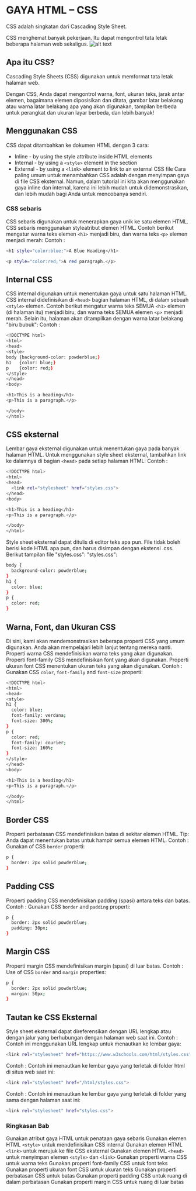 # GAYA HTML – CSS
CSS adalah singkatan dari Cascading Style Sheet.

CSS menghemat banyak pekerjaan. Itu dapat mengontrol tata letak beberapa halaman web sekaligus.
![alt text](https://github.com/uin-unit/docs-html/blob/main/images/CSS.png)
## Apa itu CSS?
Cascading Style Sheets (CSS) digunakan untuk memformat tata letak halaman web.

Dengan CSS, Anda dapat mengontrol warna, font, ukuran teks, jarak antar elemen, bagaimana elemen diposisikan dan ditata, gambar latar belakang atau warna latar belakang apa yang akan digunakan, tampilan berbeda untuk perangkat dan ukuran layar berbeda, dan lebih banyak!
## Menggunakan CSS
CSS dapat ditambahkan ke dokumen HTML dengan 3 cara:
- Inline - by using the style attribute inside HTML elements
- Internal - by using a `<style>` element in the <head> section
- External - by using a `<link>` element to link to an external CSS file
Cara paling umum untuk menambahkan CSS adalah dengan menyimpan gaya di file CSS eksternal. Namun, dalam tutorial ini kita akan menggunakan gaya inline dan internal, karena ini lebih mudah untuk didemonstrasikan, dan lebih mudah bagi Anda untuk mencobanya sendiri.
### CSS sebaris
CSS sebaris digunakan untuk menerapkan gaya unik ke satu elemen HTML.
CSS sebaris menggunakan styleatribut elemen HTML.
Contoh berikut mengatur warna teks elemen `<h1>` menjadi biru, dan warna teks `<p>` elemen menjadi merah:
Contoh : 
```sh
<h1 style="color:blue;">A Blue Heading</h1>
```
```sh
<p style="color:red;">A red paragraph.</p>
```
## Internal CSS
CSS internal digunakan untuk menentukan gaya untuk satu halaman HTML.
CSS internal didefinisikan di `<head>` bagian halaman HTML, di dalam sebuah `<style>` elemen.
Contoh berikut mengatur warna teks SEMUA `<h1>` elemen (di halaman itu) menjadi biru, dan warna teks SEMUA elemen `<p>` menjadi merah. Selain itu, halaman akan ditampilkan dengan warna latar belakang "biru bubuk": 
Contoh : 
```sh
<!DOCTYPE html>
<html>
<head>
<style>
body {background-color: powderblue;}
h1   {color: blue;}
p    {color: red;}
</style>
</head>
<body>

<h1>This is a heading</h1>
<p>This is a paragraph.</p>

</body>
</html>
```
## CSS eksternal
Lembar gaya eksternal digunakan untuk menentukan gaya pada banyak halaman HTML.
Untuk menggunakan style sheet eksternal, tambahkan link ke dalamnya di bagian `<head>` pada setiap halaman HTML:
Contoh : 
```sh
<!DOCTYPE html>
<html>
<head>
  <link rel="stylesheet" href="styles.css">
</head>
<body>

<h1>This is a heading</h1>
<p>This is a paragraph.</p>

</body>
</html>
```
Style sheet eksternal dapat ditulis di editor teks apa pun. File tidak boleh berisi kode HTML apa pun, dan harus disimpan dengan ekstensi .css.
Berikut tampilan file "styles.css":
"styles.css":
```sh
body {
  background-color: powderblue;
}
h1 {
  color: blue;
}
p {
  color: red;
}
```
## Warna, Font, dan Ukuran CSS
Di sini, kami akan mendemonstrasikan beberapa properti CSS yang umum digunakan. Anda akan mempelajari lebih lanjut tentang mereka nanti.
Properti warna CSS mendefinisikan warna teks yang akan digunakan.
Properti font-family CSS mendefinisikan font yang akan digunakan.
Properti ukuran font CSS menentukan ukuran teks yang akan digunakan.
Contoh : 
Gunakan  CSS `color`, `font-family` and `font-size` properti:
```sh
<!DOCTYPE html>
<html>
<head>
<style>
h1 {
  color: blue;
  font-family: verdana;
  font-size: 300%;
}
p {
  color: red;
  font-family: courier;
  font-size: 160%;
}
</style>
</head>
<body>

<h1>This is a heading</h1>
<p>This is a paragraph.</p>

</body>
</html>
```
## Border CSS
Properti perbatasan CSS mendefinisikan batas di sekitar elemen HTML.
Tip: Anda dapat menentukan batas untuk hampir semua elemen HTML.
Contoh : 
Gunakan of CSS `border` properti: 
```sh
p {
  border: 2px solid powderblue;
}
```
## Padding CSS
Properti padding CSS mendefinisikan padding (spasi) antara teks dan batas.
Contoh : 
Gunakan CSS `border` and `padding` properti:
```sh
p {
  border: 2px solid powderblue;
  padding: 30px;
}
```
## Margin CSS
Properti margin CSS mendefinisikan margin (spasi) di luar batas.
Contoh : 
Use of CSS `border` and `margin` properties:
```sh
p {
  border: 2px solid powderblue;
  margin: 50px;
}
```
## Tautan ke CSS Eksternal
Style sheet eksternal dapat direferensikan dengan URL lengkap atau dengan jalur yang berhubungan dengan halaman web saat ini.
Contoh : 
Contoh ini menggunakan URL lengkap untuk menautkan ke lembar gaya:
```sh
<link rel="stylesheet" href="https://www.w3schools.com/html/styles.css">
```
Contoh : 
Contoh ini menautkan ke lembar gaya yang terletak di folder html di situs web saat ini:
```sh
<link rel="stylesheet" href="/html/styles.css">
```
Contoh : 
Contoh ini menautkan ke lembar gaya yang terletak di folder yang sama dengan halaman saat ini:
```sh
<link rel="stylesheet" href="styles.css">
```
### Ringkasan Bab
Gunakan atribut gaya HTML untuk penataan gaya sebaris
Gunakan elemen HTML `<style>` untuk mendefinisikan CSS internal
Gunakan elemen HTML `<link>` untuk merujuk ke file CSS eksternal
Gunakan elemen HTML `<head>` untuk menyimpan elemen `<style>` dan `<link>`
Gunakan properti warna CSS untuk warna teks
Gunakan properti font-family CSS untuk font teks
Gunakan properti ukuran font CSS untuk ukuran teks
Gunakan properti perbatasan CSS untuk batas
Gunakan properti padding CSS untuk ruang di dalam perbatasan
Gunakan properti margin CSS untuk ruang di luar batas
